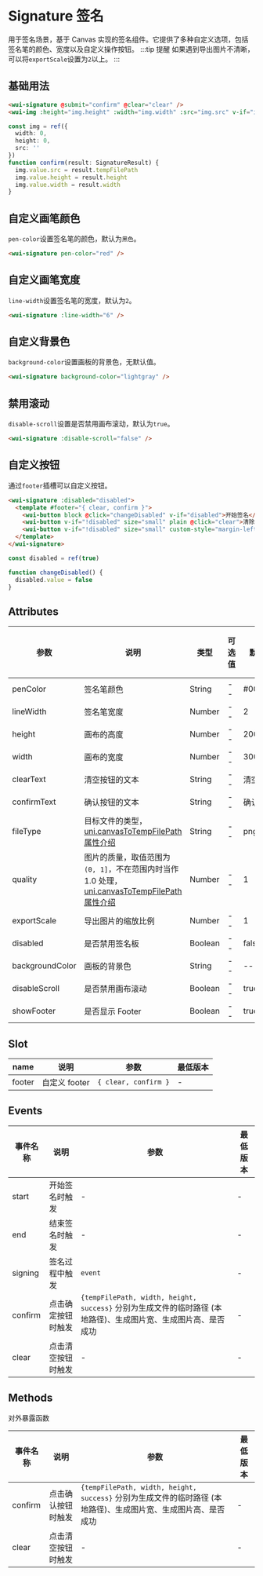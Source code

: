 <frame/>

# Signature 签名

用于签名场景，基于 Canvas 实现的签名组件。它提供了多种自定义选项，包括签名笔的颜色、宽度以及自定义操作按钮。
:::tip 提醒
如果遇到导出图片不清晰，可以将`exportScale`设置为`2`以上。
:::

## 基础用法

```html
<wui-signature @submit="confirm" @clear="clear" />
<wui-img :height="img.height" :width="img.width" :src="img.src" v-if="img.src" />
```

```typescript
const img = ref({
  width: 0,
  height: 0,
  src: ''
})
function confirm(result: SignatureResult) {
  img.value.src = result.tempFilePath
  img.value.height = result.height
  img.value.width = result.width
}
```

## 自定义画笔颜色

`pen-color`设置签名笔的颜色，默认为`黑色`。

```html
<wui-signature pen-color="red" />
```

## 自定义画笔宽度

`line-width`设置签名笔的宽度，默认为`2`。

```html
<wui-signature :line-width="6" />
```

## 自定义背景色

`background-color`设置画板的背景色，无默认值。

```html
<wui-signature background-color="lightgray" />
```

## 禁用滚动

`disable-scroll`设置是否禁用画布滚动，默认为`true`。

```html
<wui-signature :disable-scroll="false" />
```

## 自定义按钮

通过`footer`插槽可以自定义按钮。

```html
<wui-signature :disabled="disabled">
  <template #footer="{ clear, confirm }">
    <wui-button block @click="changeDisabled" v-if="disabled">开始签名</wui-button>
    <wui-button v-if="!disabled" size="small" plain @click="clear">清除</wui-button>
    <wui-button v-if="!disabled" size="small" custom-style="margin-left: 4px" @click="confirm">确认</wui-button>
  </template>
</wui-signature>
```

```typescript
const disabled = ref(true)

function changeDisabled() {
  disabled.value = false
}
```

## Attributes

| 参数            | 说明                                                                                                                                                               | 类型    | 可选值 | 默认值  | 最低版本 |
| --------------- | ------------------------------------------------------------------------------------------------------------------------------------------------------------------ | ------- | ------ | ------- | -------- |
| penColor        | 签名笔颜色                                                                                                                                                         | String  | --     | #000000 | --       |
| lineWidth       | 签名笔宽度                                                                                                                                                         | Number  | --     | 2       | --       |
| height          | 画布的高度                                                                                                                                                         | Number  | --     | 200     | --       |
| width           | 画布的宽度                                                                                                                                                         | Number  | --     | 300     | --       |
| clearText       | 清空按钮的文本                                                                                                                                                     | String  | --     | 清空    | --       |
| confirmText     | 确认按钮的文本                                                                                                                                                     | String  | --     | 确认    | --       |
| fileType        | 目标文件的类型，[uni.canvasToTempFilePath 属性介绍](https://uniapp.dcloud.net.cn/api/canvas/canvasToTempFilePath.html)                                             | String  | --     | png     | --       |
| quality         | 图片的质量，取值范围为 `(0, 1]`，不在范围内时当作 1.0 处理，[uni.canvasToTempFilePath 属性介绍](https://uniapp.dcloud.net.cn/api/canvas/canvasToTempFilePath.html) | Number  | --     | 1       | --       |
| exportScale     | 导出图片的缩放比例                                                                                                                                                 | Number  | --     | 1       | --       |
| disabled        | 是否禁用签名板                                                                                                                                                     | Boolean | --     | false   | --       |
| backgroundColor | 画板的背景色                                                                                                                                                       | String  | --     | --      | --       |
| disableScroll   | 是否禁用画布滚动                                                                                                                                                   | Boolean | --     | true    | --       |
| showFooter      | 是否显示 Footer                                                                                                                                                    | Boolean | --     | true    | --       |

## Slot

| name   | 说明          | 参数                 | 最低版本 |
| ------ | ------------- | -------------------- | -------- |
| footer | 自定义 footer | `{ clear, confirm }` | -        |

## Events

| 事件名称 | 说明               | 参数                                                                                                           | 最低版本 |
| -------- | ------------------ | -------------------------------------------------------------------------------------------------------------- | -------- |
| start    | 开始签名时触发     | -                                                                                                              | -        |
| end      | 结束签名时触发     | -                                                                                                              | -        |
| signing  | 签名过程中触发     | `event`                                                                                                        | -        |
| confirm  | 点击确定按钮时触发 | `{tempFilePath, width, height, success}` 分别为生成文件的临时路径 (本地路径)、生成图片宽、生成图片高、是否成功 | -        |
| clear    | 点击清空按钮时触发 | -                                                                                                              | -        |

## Methods

对外暴露函数

| 事件名称 | 说明               | 参数                                                                                                           | 最低版本 |
| -------- | ------------------ | -------------------------------------------------------------------------------------------------------------- | -------- |
| confirm  | 点击确认按钮时触发 | `{tempFilePath, width, height, success}` 分别为生成文件的临时路径 (本地路径)、生成图片宽、生成图片高、是否成功 | -        |
| clear    | 点击清空按钮时触发 | -                                                                                                              | -        |
